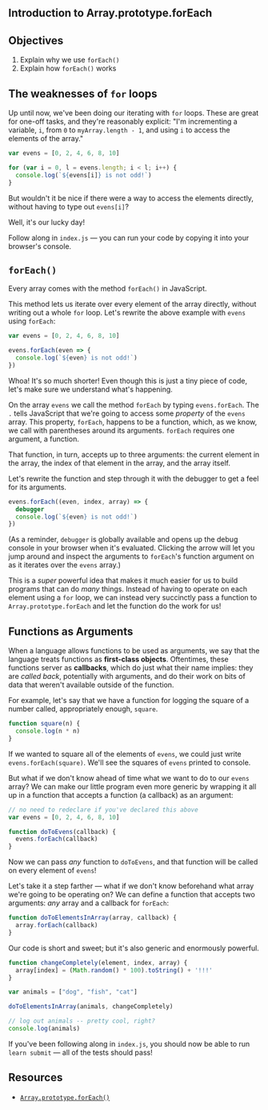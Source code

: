 Introduction to Array.prototype.forEach
---

## Objectives

1. Explain why we use `forEach()`
2. Explain how `forEach()` works

## The weaknesses of `for` loops

Up until now, we've been doing our iterating with `for` loops. These are great for one-off tasks, and they're reasonably explicit: "I'm incrementing a variable, `i`, from `0` to `myArray.length - 1`, and using `i` to access the elements of the array."

``` javascript
var evens = [0, 2, 4, 6, 8, 10]

for (var i = 0, l = evens.length; i < l; i++) {
  console.log(`${evens[i]} is not odd!`)
}
```

But wouldn't it be nice if there were a way to access the elements directly, without having to type out `evens[i]`?

Well, it's our lucky day!

Follow along in `index.js` — you can run your code by copying it into your browser's console.

## `forEach()`

Every array comes with the method `forEach()` in JavaScript.

This method lets us iterate over every element of the array directly, without writing out a whole `for` loop. Let's rewrite the above example with `evens` using `forEach`:

``` javascript
var evens = [0, 2, 4, 6, 8, 10]

evens.forEach(even => {
  console.log(`${even} is not odd!`)
})
```

Whoa! It's so much shorter! Even though this is just a tiny piece of code, let's make sure we understand what's happening.

On the array `evens` we call the method `forEach` by typing `evens.forEach`. The `.` tells JavaScript that we're going to access some _property_ of the `evens` array. This property, `forEach`, happens to be a function, which, as we know, we call with parentheses around its arguments. `forEach` requires one argument, a function.

That function, in turn, accepts up to three arguments: the current element in the array, the index of that element in the array, and the array itself.

Let's rewrite the function and step through it with the debugger to get a feel for its arguments.

``` javascript
evens.forEach((even, index, array) => {
  debugger
  console.log(`${even} is not odd!`)
})
```

(As a reminder, `debugger` is globally available and opens up the debug console in your browser when it's evaluated. Clicking the arrow will let you jump around and inspect the arguments to `forEach`'s function argument on as it iterates over the `evens` array.)

This is a _super_ powerful idea that makes it much easier for us to build programs that can do _many_ things. Instead of having to operate on each element using a `for` loop, we can instead very succinctly pass a function to `Array.prototype.forEach` and let the function do the work for us!

## Functions as Arguments

When a language allows functions to be used as arguments, we say that the language treats functions as **first-class objects**. Oftentimes, these functions server as **callbacks**, which do just what their name implies: they are _called back_, potentially with arguments, and do their work on bits of data that weren't available outside of the function.

For example, let's say that we have a function for logging the square of a number called, appropriately enough, `square`.

``` javascript
function square(n) {
  console.log(n * n)
}
```

If we wanted to square all of the elements of `evens`, we could just write `evens.forEach(square)`. We'll see the squares of `evens` printed to console.

But what if we don't know ahead of time what we want to do to our `evens` array? We can make our little program even more generic by wrapping it all up in a function that accepts a function (a callback) as an argument:

``` javascript
// no need to redeclare if you've declared this above
var evens = [0, 2, 4, 6, 8, 10]

function doToEvens(callback) {
  evens.forEach(callback)
}
```

Now we can pass _any_ function to `doToEvens`, and that function will be called on every element of `evens`!

Let's take it a step farther — what if we don't know beforehand what array we're going to be operating on? We can define a function that accepts two arguments: _any_ array and a callback for `forEach`:

``` javascript
function doToElementsInArray(array, callback) {
  array.forEach(callback)
}
```

Our code is short and sweet; but it's also generic and enormously powerful.

``` javascript
function changeCompletely(element, index, array) {
  array[index] = (Math.random() * 100).toString() + '!!!'
}

var animals = ["dog", "fish", "cat"]

doToElementsInArray(animals, changeCompletely)

// log out animals -- pretty cool, right?
console.log(animals)
```

If you've been following along in `index.js`, you should now be able to run `learn submit` — all of the tests should pass!

## Resources

- [`Array.prototype.forEach()`](https://developer.mozilla.org/en-US/docs/Web/JavaScript/Reference/Global_Objects/Array/forEach)
